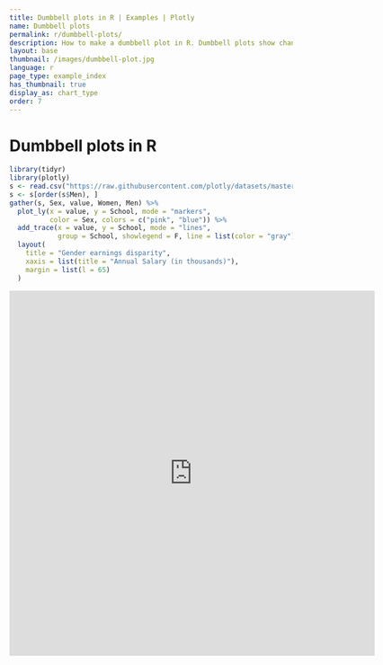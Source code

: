 ```yaml
---
title: Dumbbell plots in R | Examples | Plotly
name: Dumbbell plots
permalink: r/dumbbell-plots/
description: How to make a dumbbell plot in R. Dumbbell plots show changes between two points in time or between two conditions.
layout: base
thumbnail: /images/dumbbell-plot.jpg
language: r
page_type: example_index
has_thumbnail: true
display_as: chart_type
order: 7
---
```


# Dumbbell plots in R

```r
library(tidyr)
library(plotly)
s <- read.csv("https://raw.githubusercontent.com/plotly/datasets/master/school_earnings.csv")
s <- s[order(s$Men), ]
gather(s, Sex, value, Women, Men) %>%
  plot_ly(x = value, y = School, mode = "markers",
          color = Sex, colors = c("pink", "blue")) %>%
  add_trace(x = value, y = School, mode = "lines", 
            group = School, showlegend = F, line = list(color = "gray")) %>%
  layout(
    title = "Gender earnings disparity",
    xaxis = list(title = "Annual Salary (in thousands)"),
    margin = list(l = 65)
  )
```

<iframe width="650" height="650" frameborder="0" scrolling="no" src="https://plot.ly/~agvd/1685.embed"></iframe>
